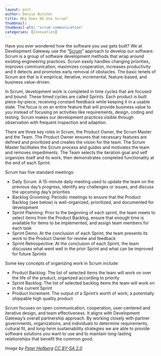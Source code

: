 ```yaml
---
layout: post
author: Denise Butcher
title: Why Does DG Use Scrum?
thumbnail: 
thumbnail-alt: "scrum communication"
categories: [Innovation]
---
```


Have you ever wondered how the software you use gets built? We at Development Gateway use the “[Scrum](http://www.scrumguides.org/)” approach to develop our software. Scrum is a group of software development methods that wrap around existing engineering practices. Scrum easily handles changing priorities, improves communication, maximizes cooperation, increases productivity and it detects and promotes early removal of obstacles. The basic tenets of Scrum are that is it empirical, iterative, incremental, feature-based, and business value-driven.

In Scrum, development work is completed in time cycles that are focused and bound. These timed cycles are called Sprints. Each product is built piece-by-piece, receiving constant feedback while keeping it in a usable state. The focus is on an entire feature that will provide business value to you instead of focusing on activities like requirements, design, coding and testing. Scrum makes our development practices visible through observation with frequent inspection and adaption.

There are three key roles in Scrum, the Product Owner, the Scrum Master and the Team. The Product Owner ensures that necessary features are defined and prioritized and creates the vision for the team. The Scrum Master facilitates the Scrum process and guides and motivates the team and removes impediments.  The Team selects the iteration goal and self organizes itself and its work, then demonstrates completed functionality at the end of each Sprint. 

Scrum has five standard meetings: 

- Daily Scrum: A 15-minute daily meeting used to update the team on the previous day’s progress, identify any challenges or issues, and discuss the upcoming day’s priorities
- Backlog Grooming: Periodic meetings to ensure that the Product Backlog (see below) is well-organized, prioritized, and documented for development
- Sprint Planning: Prior to the beginning of each sprint, the team meets to select items from the Product Backlog, ensure that enough time is available for items to be implemented, and assign team members for each task
- Sprint Demo: At the conclusion of each Sprint, the team presents its work to the Product Owner for review and feedback
- Sprint Retrospective: At the conclusion of each Sprint, the team discusses what went well in the prior Sprint and what can be improved for future Sprints

Some key concepts of organizing work in Scrum include: 

- Product Backlog: The list of selected items the team will work on over the life of the product, organized according to priority
- Sprint Backlog: The list of selected backlog items the team will work on in the current Sprint
- Product Increment: The output of a Sprint’s worth of work; a potentially shippable high quality product

Scrum focuses on open communication, cooperation, user-centered and iterative design, and team effectiveness. It aligns with Development Gateway’s overall partnership approach. By working closely with partner governments, organizations, and individuals to determine requirements, cultural fit, and long-term sustainability strategies we are able to provide software solutions you want to use and to maintain long-lasting relationships that benefit the common good. 


*Image by [Peter Hellberg](https://flic.kr/p/8ba9jS) [CC BY-SA 2.0](https://creativecommons.org/licenses/by-sa/2.0/)*
